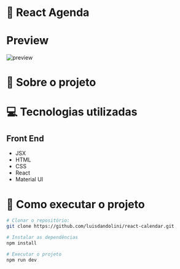 # :checkered_flag: React Agenda

# Preview

![preview](https://r2.easyimg.io/h35er7x9u/captura_de_tela_2024-02-27_às_22.53.55.png)

# :open_book: Sobre o projeto 

# :computer: Tecnologias utilizadas 
## Front End
- JSX
- HTML
- CSS
- React
- Material UI

# :runner: Como executar o projeto

```bash
# Clonar o repositório:
git clone https://github.com/luisdandolini/react-calendar.git

# Instalar as dependências
npm install

# Executar o projeto
npm run dev
```
